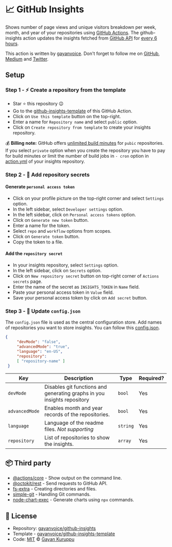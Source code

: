 # 📈 GitHub Insights  
  
Shows number of page views and unique visitors breakdown per week, month, and year of your repositories using [GitHub Actions](https://github.com/features/actions).  The github-insights action updates the insights fetched from [GitHub API](https://docs.github.com/en/rest) for [every 6 hours](https://github.com/gayanvoice/github-insights-template/blob/master/.github/workflows/action.yml#L4).

This action is written by [gayanvoice](https://github.com/gayanvoice). Don't forget to follow me on [GitHub](https://github.com/gayanvoice), [Medium](https://gayanvoice.medium.com) and [Twitter](https://twitter.com/gayanvoice).  

## Setup

### Step 1 - ⚡️ Create a repository from the template   
- Star ⭐ this repository 😉  
- Go to the [github-insights-template](https://github.com/gayanvoice/github-insights-template) of this GitHub Action.  
- Click on `Use this template` button on the top-right.  
- Enter a name for `Repository name` and select `public` option.  
- Click on `Create repository from template` to create your insights repository.  
  
💰 **Billing note:** GitHub offers [unlimited build minutes](https://github.com/pricing) for `pubic` repositories. If you select `private` option when you create the repository you have to pay for build minutes or limit the number of build jobs in `- cron` option in [action.yml](https://github.com/gayanvoice/github-insights-template/blob/master/.github/workflows/action.yml) of your insights repository.  
  
### Step 2 - 🔑 Add repository secrets  
  
#### Generate `personal access token`
  
- Click on your profile picture on the top-right corner and select `Settings` option.  
- In the left sidebar, select `Developer settings` option.  
- In the left sidebar, click on `Personal access tokens` option.  
- Click on `Generate new token` button.  
- Enter a name for the token.  
- Select `repo` and `workflow` options from scopes.  
- Click on `Generate token` button.  
- Copy the token to a file.  
  
#### Add the `repository secret`
  
- In your insights repository, select `Settings` option.  
- In the left sidebar, click on `Secrets` option.  
- Click on `New repository secret` button on top-right corner of `Actions secrets` page.  
- Enter the name of the secret as `INSIGHTS_TOKEN` in `Name` field.  
- Paste your personal access token in `Value` field.  
- Save your personal access token by click on `Add secret` button.  
  
### Step 3 - 📄 Update `config.json`
  
The `config.json` file is used as the central configuration store. Add names of repositories you want to store insights. You can follow this [config.json](https://github.com/gayanvoice/insights/blob/master/config.json).  
```json  
{  
	 "devMode": "false",
	 "advancedMode": "true",
	 "language": "en-US",
	 "repository":
	 [ "repository-name" ]
 }  
```  
  
| Key       | Description                                              | Type   |  Required? |  
| --------- | -------------------------------------------------------- | ------ | --------- |  
| `devMode` | Disables git functions and generating graphs in you insights repository | `bool` | Yes        |  
| `advancedMode` | Enables month and year records of the repositories. | `bool` | Yes        |  
| `language` | Language of the readme files. *Not supporting* | `string` | Yes        |  
| `repository` | List of repositories to show the insights. | `array` | Yes        |

## 📦 Third party
- [@actions/core](https://www.npmjs.com/package/@actions/core) - Show output on the command line. 
- [@octokit/rest](https://www.npmjs.com/package/@octokit/rest) - Send requests to GitHub API.
- [fs-extra](https://www.npmjs.com/package/fs-extra) - Creating directories and files.
- [simple-git](https://www.npmjs.com/package/simple-git) - Handling Git commands.
- [node-chart-exec](https://www.npmjs.com/package/node-chart-exec) - Generate charts using `npx` commands.
## 📄 License
- Repository: [gayanvoice/github-insights](https://github.com/gayanvoice/github-insights)
- Template - [gayanvoice/github-insights-template](https://github.com/gayanvoice/github-insights-template)
- Code: [MIT](./LICENSE) © [Gayan Kuruppu](https://github.com/gayanvoice)
